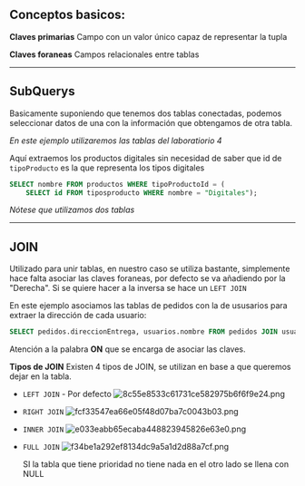 Conceptos basicos:
-
**Claves primarias**
Campo con un valor único capaz de representar la tupla

**Claves foraneas**
Campos relacionales entre tablas

---
SubQuerys
-
Basicamente suponiendo que tenemos dos tablas conectadas, podemos seleccionar datos de una con la información que obtengamos de otra tabla.

*En este ejemplo utilizaremos las tablas del laboratiorio 4*

Aquí extraemos los productos digitales sin necesidad de saber que id de `tipoProducto` es la que representa los tipos digitales

```SQL
SELECT nombre FROM productos WHERE tipoProductoId = (
	SELECT id FROM tiposproducto WHERE nombre = "Digitales");
```

*Nótese que utilizamos dos tablas*

---
JOIN
-
Utilizado para unir tablas, en nuestro caso se utiliza bastante, simplemente hace falta asociar las claves foraneas, por defecto se va añadiendo por la "Derecha".
Si se quiere hacer a la inversa se hace un `LEFT JOIN`

En este ejemplo asociamos las tablas de pedidos con la de ususarios para extraer la dirección de cada usuario:

```SQL
SELECT pedidos.direccionEntrega, usuarios.nombre FROM pedidos JOIN usuarios ON usuarios.id = pedidos.clienteId
```

Atención a la palabra **ON** que se encarga de asociar las claves.

**Tipos de JOIN**
Existen 4 tipos de JOIN, se utilizan en base a que queremos dejar en la tabla.

- `LEFT JOIN` - Por defecto
![8c55e8533c61731ce582975b6f6f9e24.png](../_resources/8c55e8533c61731ce582975b6f6f9e24.png)
- `RIGHT JOIN`
![fcf33547ea66e05f48d07ba7c0043b03.png](../_resources/fcf33547ea66e05f48d07ba7c0043b03.png)
- `INNER JOIN`
![e033eabb65ecaba448823945826e63e0.png](../_resources/e033eabb65ecaba448823945826e63e0.png)
- `FULL JOIN`
![f34be1a292ef8134dc9a5a1d2d88a7cf.png](../_resources/f34be1a292ef8134dc9a5a1d2d88a7cf.png)

  SI la tabla que tiene prioridad no tiene nada en el otro lado se llena con NULL